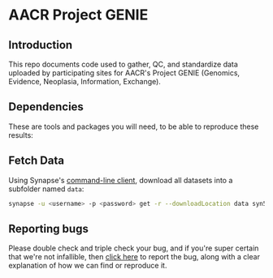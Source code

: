 # AACR Project GENIE

## Introduction

This repo documents code used to gather, QC, and standardize data uploaded by participating sites for AACR's Project GENIE (Genomics, Evidence, Neoplasia, Information, Exchange).

## Dependencies

These are tools and packages you will need, to be able to reproduce these results:

## Fetch Data

Using Synapse's [command-line client](http://python-docs.synapse.org/CommandLineClient.html), download all datasets into a subfolder named `data`:
```bash
synapse -u <username> -p <password> get -r --downloadLocation data syn5521835
```

## Reporting bugs

Please double check and triple check your bug, and if you're super certain that we're not infallible, then [click here](https://github.com/Sage-Bionetworks/Genie/issues) to report the bug, along with a clear explanation of how we can find or reproduce it.
